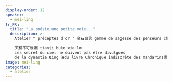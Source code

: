 ```yaml
---
display-order: 12
speaker:
  - mei-ling
fr_FR:
  title: "La poésie,une petite voie..."
  description: >-
    Atelier " préceptes d'or " 金石良言 gemme de sagesse des penseurs chinois ou sagesse et pratique des proverbes chinois.

    天机不可泄漏 tianji buke xie lou
    Les secret du ciel ne doivent pas être divulgués
    de la dynastie Qing 清du livre Chronique indiscrète des mandarins儒林外史d'un roman de WU jingzi (1701-1754 )
image: mei-ling
categories:
  - atelier
---
```

